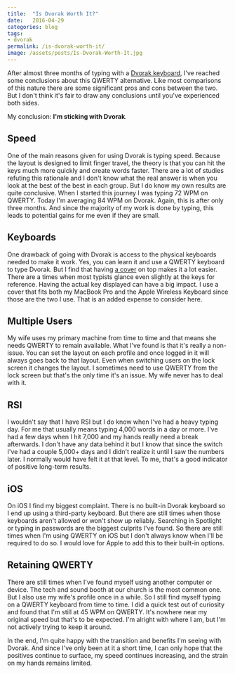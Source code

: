 ```yaml
---
title:  "Is Dvorak Worth It?"
date:   2016-04-29
categories: blog
tags:
- dvorak
permalink: /is-dvorak-worth-it/
image: /assets/posts/Is-Dvorak-Worth-It.jpg
---
```

After almost three months of typing with a [Dvorak keyboard](http://joebuhlig.com/dvorak-transition/), I've reached some conclusions about this QWERTY alternative. Like most comparisons of this nature there are some significant pros and cons between the two. But I don't think it's fair to draw any conclusions until you've experienced both sides.
<!--more-->

My conclusion: __I'm sticking with Dvorak__.

## Speed

One of the main reasons given for using Dvorak is typing speed. Because the layout is designed to limit finger travel, the theory is that you can hit the keys much more quickly and create words faster. There are a lot of studies refuting this rationale and I don't know what the real answer is when you look at the best of the best in each group. But I do know my own results are quite conclusive. When I started this journey I was typing 72 WPM on QWERTY. Today I'm averaging 84 WPM on Dvorak. Again, this is after only three months. And since the majority of my work is done by typing, this leads to potential gains for me even if they are small.

## Keyboards

One drawback of going with Dvorak is access to the physical keyboards needed to make it work. Yes, you can learn it and use a QWERTY keyboard to type Dvorak. But I find that having [a cover](http://www.amazon.com/KB-Covers-DV-M-CB-2-Dvorak-keyboard/dp/B00NCD1UZ6/ref=as_li_ss_tl?ie=UTF8&qid=1461856193&sr=8-1&linkCode=ll1&tag=joebuhlig-20&linkId=ada498e9c149e95d19118e594db94578) on top makes it a lot easier. There are a times when most typists glance even slightly at the keys for reference. Having the actual key displayed can have a big impact. I use a cover that fits both my MacBook Pro and the Apple Wireless Keyboard since those are the two I use. That is an added expense to consider here.

## Multiple Users

My wife uses my primary machine from time to time and that means she needs QWERTY to remain available. What I've found is that it's really a non-issue. You can set the layout on each profile and once logged in it will always goes back to that layout. Even when switching users on the lock screen it changes the layout. I sometimes need to use QWERTY from the lock screen but that's the only time it's an issue. My wife never has to deal with it.

## RSI

I wouldn't say that I have RSI but I do know when I've had a heavy typing day. For me that usually means typing 4,000 words in a day or more. I've had a few days when I hit 7,000 and my hands really need a break afterwards. I don't have any data behind it but I know that since the switch I've had a couple 5,000+ days and I didn't realize it until I saw the numbers later. I normally would have felt it at that level. To me, that's a good indicator of positive long-term results.

## iOS

On iOS I find my biggest complaint. There is no built-in Dvorak keyboard so I end up using a third-party keyboard. But there are still times when those keyboards aren't allowed or won't show up reliably. Searching in Spotlight or typing in passwords are the biggest culprits I've found. So there are still times when I'm using QWERTY on iOS but I don't always know when I'll be required to do so. I would love for Apple to add this to their built-in options.

## Retaining QWERTY

There are still times when I've found myself using another computer or device. The tech and sound booth at our church is the most common one. But I also use my wife's profile once in a while. So I still find myself typing on a QWERTY keyboard from time to time. I did a quick test out of curiosity and found that I'm still at 45 WPM on QWERTY. It's nowhere near my original speed but that's to be expected. I'm alright with where I am, but I'm not actively trying to keep it around.

In the end, I'm quite happy with the transition and benefits I'm seeing with Dvorak. And since I've only been at it a short time, I can only hope that the positives continue to surface, my speed continues increasing, and the strain on my hands remains limited.
